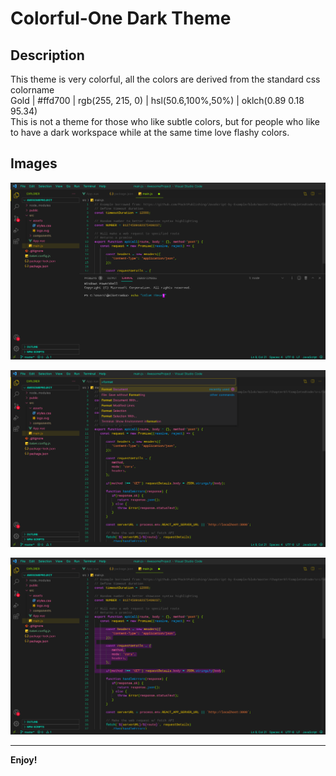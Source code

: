 # Colorful-One Dark Theme

## Description

This theme is very colorful, all the colors are derived from the standard css colorname <br>
Gold | #ffd700 | rgb(255, 215, 0) | hsl(50.6,100%,50%) | oklch(0.89 0.18 95.34) <br> 
This is not a theme for those who like subtle colors, but for people who like to have a dark workspace while at the same time love flashy colors.

## Images

![Theme-Picture-One](/img/themePic1.jpeg)

![Theme-Picture-Two](/img/themePic2.jpeg)

![Theme-Picture-Three](/img/themePic3.jpeg)

---
**Enjoy!**
